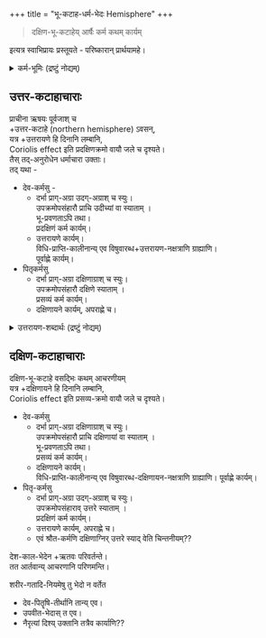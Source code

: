 +++
title = "भू-कटाह-धर्म-भेदः Hemisphere"
+++

> दक्षिण-भू-कटाहेय् आर्षैः कर्म कथम् कार्यम्  

इत्यत्र स्वाभिप्रायः प्रस्तूयते - परिष्कारान् प्रार्थयामहे।  

<details><summary>कर्म-भूमिः (द्रष्टुं नोद्यम्)</summary>

"भारताद् बहिर् न कर्मोचिता भूमिर्" इति वादम् उपेक्षामहे।  
आर्यावर्त-लक्षणान्य् अन्यत्रापि लभ्यानि बहूनि।  
भारत-पर-शास्त्र-वाक्यान्य् उपलक्षणत्वेन ग्राह्याणि।  
ननु बलि-द्वीपो ऽपि चातुर्-वर्ण्यादि-धर्म-युक्तो दक्षिण-कटाह-स्थो दृश्यते।  
</details>

## उत्तर-कटाहाचाराः
प्राचीना ऋषयः पूर्वजाश् च  
+उत्तर-कटाहे (northern hemisphere) ऽवसन्,  
यत्र +उत्तरायणे हि दिनानि लम्बानि,  
Coriolis effect इति प्रदक्षिणक्रमो वायौ जले च दृश्यते।  
तैस् तद्-अनुरोधेन धर्माचारा उक्ताः।  
तद् यथा -  

- देव-कर्मसु -  
  - दर्भा प्राग्-अग्रा उदग्-अग्राश् च स्युः।  
    उपक्रमोपसंहारौ प्राचि उदीच्यां वा स्याताम् ।  
    भू-प्रवणताऽपि तथा।   
    प्रदक्षिणं कर्म कार्यम्।
  - उत्तरायणे कार्यम्।  
    विधि-प्राप्ति-कालीनान्य् एव विषुवारब्ध+उत्तरायण-नक्षत्राणि ग्राह्याणि।  
    पूर्वाह्णे कार्यम्। 
- पितृकर्मसु 
  - दर्भा प्राग्-अग्रा दक्षिणाग्राश् च स्युः।  
    उपक्रमोपसंहारौ दक्षिणे स्याताम् ।  
    प्रसव्यं कर्म कार्यम्।
  - दक्षिणायने कार्यम्, अपराह्णे च। 

<details><summary>उत्तरायण-शब्दार्थः (द्रष्टुं नोद्यम्)</summary>

अवधेयम् - यथा तिलक-बालगङ्गाधरेण प्रतिपादितम् -  
उत्तरायण-शब्दस्य विषुवारम्भः काल इत्य् अर्थोऽपि क्वचिद् वर्तते,  
यद्य् अपि लोके ऽन्यत्र च विषुवमध्यः काल इत्य् अर्थः।

> अग्निर्ज्योतिरहःशुक्लः षण्मासा उत्तरायणम्।  
> तत्र प्रयाता गच्छन्ति ब्रह्म ब्रह्मविदो जनाः॥

इत्यादिषु तत्-तत्-कालाभिमानि-देवता ह्य् उत्तरायण-शब्द-वाच्येति ब्रह्म-सूत्र-निश्चयः। 
</details>

## दक्षिण-कटाहाचाराः
दक्षिण-भू-कटाहे वसद्भिः कथम् आचरणीयम्  
यत्र +दक्षिणायने हि दिनानि लम्बानि,  
Coriolis effect इति प्रसव्य-क्रमो वायौ जले च दृश्यते।

- देव-कर्मसु 
  - दर्भा प्राग्-अग्रा दक्षिणाग्राश् च स्युः।  
    उपक्रमोपसंहारौ प्राचि दक्षिणायां वा स्याताम् ।  
    भू-प्रवणताऽपि तथा।   
    प्रसव्यं कर्म कार्यम्।
  - दक्षिणायने कार्यम्।  
    विधि-प्राप्ति-कालीनान्य् एव विषुवारब्ध-दक्षिणायन-नक्षत्राणि ग्राह्याणि।
    पूर्वाह्णे कार्यम्।
- पितृ-कर्मसु
  - दर्भा प्राग्-अग्रा उदग्-अग्राश् च स्युः।  
    उपक्रमोपसंहाराव् उत्तरे स्याताम् ।  
    प्रदक्षिणं कर्म कार्यम्।
  - उत्तरायणे कार्यम्, अपराह्णे च। 
  - एवं श्रौत-कर्मणि दक्षिणाग्निर् उत्तरे स्याद् वेति चिन्तनीयम्??

देश-काल-भेदेन +ऋतवः परिवर्तन्ते।  
तत आर्तवान्य् आचरणानि परिणमन्ति।  

शरीर-गतादि-नियमेषु तु भेदो न वर्तेत  

- देव-पितॄषि-तीर्थानि तान्य् एव।  
- उपवीत-भेदास् त एव। 
- नैरृत्यां दिश्य् उक्तानि तत्रैव कार्याणि??

